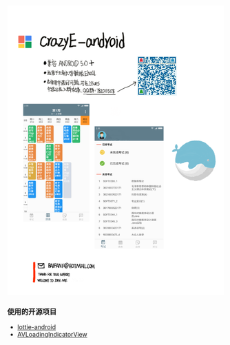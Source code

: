 
<img src="screenshot/display-img-1.png">

### 使用的开源项目
* [lottie-android](https://github.com/fullalien/lottie-android)  
* [AVLoadingIndicatorView](https://github.com/81813780/AVLoadingIndicatorView)
